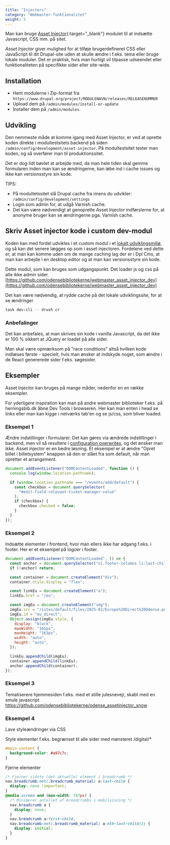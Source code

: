 ```yaml
---
title: "Injectors"
category: "Webmaster-funktionalitet"
weight: 5
---
```


Man kan bruge [Asset Injector](https://www.drupal.org/project/asset_injector){:target="_blank"} modulet til at indsætte Javascript, CSS mm. på sitet.

*Asset Injector* giver mulighed for at tilføje brugerdefineret CSS eller JavaScript til dit Drupal-site uden at skulle ændre i f.eks. tema eller bruge lokale moduler. Det er praktisk, hvis man hurtigt vil tilpasse udseendet eller funktionaliteten på specifikke sider eller site-wide.

## Installation

- Hent modulerne i Zip-format fra `https://www.drupal.org/project/MODULENAVN/releases/RELEASENUMMER`
- Upload dem på `/admin/modules/install-or-update`
- Installer dem på `/admin/modules`.

## Udvikling

Den nemmeste måde at komme igang med Asset Injector, er ved at oprette koden direkte i modultestsitets backend på siden `/admin/config/development/asset-injector`. På modultestsitet tester man koden, og så overfører man til produktionssitet. 

Det er dog lidt bøvlet at arbejde med, da man hele tiden skal gemme formularen inden man kan se ændringerne, kan løbe ind i cache issues og ikke kan versionsstyre sin kode.

TIPS:
- På modultetssitet slå Drupal cache fra imens du udvikler: `/admin/config/development/settings`
- Login som admin for, at udgå Varnish cache.
- Det kan være nødvendigt at genoprette Asset Injector indførslerne for, at anonyme bruger kan se ændringerne pga. Varnish cache.

## Skriv Asset injector kode i custom dev-modul
Koden kan med fordel udvikles i et custom modul i et [lokalt udviklingsmiljø](https://www.folkebibliotekernescms.dk/main/webmasterplanen/udviklingsmiljoe/), og så kan det senere lægges op som i asset injectoren. Fordelene ved dette er, at man kan komme uden om de mange caching lag der er i Dpl Cms, at man kan arbejde i en desktop editor og at man kan versionsstyre sin kode.

Dette modul, som kan bruges som udgangspunkt. Det loader js og css på alle ikke admin sider.
[https://github.com/odensebibliotekerne/webmaster_asset_injector_dev](https://github.com/odensebibliotekerne/webmaster_asset_injector_dev)

Det kan være nødvendig, at rydde cache på det lokale udviklingssite, for at se ændringer

```sh
task dev:cli -- drush cr
```

### Anbefalinger

Det kan anbefales, at man skrives sin kode i vanilla Javascript, da det ikke er 100 % sikkert at JQuery er loadet på alle sider.

Man skal være opmærksom på "race conditions" altså hvilken kode indlæses første - specielt, hvis man ønsker at indskyde noget, som ændre i de React genererede sider f.eks. søgesider.

## Eksempler

Asset Injector kan bruges på mange måder, nedenfor en en række eksempler.

For yderligere inspiration kan man på andre webmaster biblioteker f.eks. på herningsbib.dk åbne Dev Tools i browseren. Her kan man enten i head se links eller man kan kigge i netværks tab'en og se js/css, som bliver loaded.

### Eksempel 1
Ændre indstillinger i formularer. Det kan gøres via ændrede indstillinger i backend, men vil så resultere i [configuration overwrites](https://www.folkebibliotekernescms.dk/main/webmasterplanen/konfigurationsaendringer-via-gui/), og det ønsker man ikke. Asset injector er en bedre løsning. Et eksempel er at ændre "Opret billet i billetsystem" knappen så den er slået fra som default, når man opretter et arrangement.

```js
document.addEventListener("DOMContentLoaded", function () {
  console.log(window.location.pathname);

  if (window.location.pathname === "/events/add/default") {
    const checkbox = document.querySelector(
      "#edit-field-relevant-ticket-manager-value"
    );
    if (checkbox) {
      checkbox.checked = false;
    }
  }
});
```

### Eksempel 2
Indsætte elementer i frontend, hvor man ellers ikke har adgang f.eks. i footer. Her er et eksempel på logoer i footer.

```js
document.addEventListener("DOMContentLoaded", () => {
  const anchor = document.querySelector("ul.footer-columns li:last-child");
  if (!anchor) return;

  const container = document.createElement("div");
  container.style.display = "flex";

  const linkEu = document.createElement("a");
  linkEu.href = "/eu";

  const imgEu = document.createElement("img");
  imgEu.src = "/sites/default/files/2025-02/Europe%20Direct%20Odense.png";
  imgEu.id = "eu_direct";
  Object.assign(imgEu.style, {
    display: "block",
    maxWidth: "165px",
    maxHeight: "163px",
    width: "auto",
    height: "auto",
  });

  linkEu.appendChild(imgEu);
  container.appendChild(linkEu);
  anchor.appendChild(container);
});
```

### Eksempel 3
Tematiserere hjemmesiden f.eks. med et stille julesnevejr, skabt med en smule javascript
   https://github.com/odensebibliotekerne/odense_assetinjector_snow

### Eksempel 4
Lave styleændringer via CSS

Style elementer f.eks. begrænset til alle sider med mønsteret /digital/\*

```css
#main-content {
  background-color: #a97c7c;
}
```

Fjerne elementer

```css
/* Fjerner sidste (det aktuelle) element i breadcrumb */
nav.breadcrumb:not(.breadcrumb_material) a:last-child {
  display: none !important;
}
@media screen and (max-width: 767px) {
  /* Minimerer antallet af breadcrumbs i mobilvisning */
  nav.breadcrumb a {
    display: none;
  }
  nav.breadcrumb a:first-child,
  nav.breadcrumb:not(.breadcrumb_material) a:nth-last-child(2) {
    display: initial;
  }
}
```
